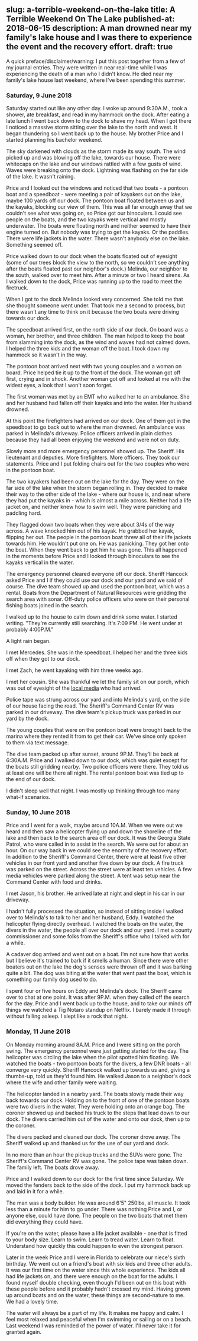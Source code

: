 slug: a-terrible-weekend-on-the-lake
title: A Terrible Weekend On The Lake
published-at: 2018-06-15
description: A man drowned near my family's lake house and I was there to experience the event and the recovery effort.
draft: true
---
A quick preface/disclaimer/warning: I put this post together from a few of my
journal entries. They were written in near real-time while I was experiencing
the death of a man who I didn't know. He died near my family's lake house last
weekend, where I've been spending this summer.

### Saturday, 9 June 2018
Saturday started out like any other day. I woke up around 9:30A.M., took a
shower, ate breakfast, and read in my hammock on the dock. After eating a late
lunch I went back down to the dock to shave my head. When I got there I noticed
a massive storm sitting over the lake to the north and west. It began thundering
so I went back up to the house. My brother Price and I started planning his
bachelor weekend.

The sky darkened with clouds as the storm made its way south. The wind picked up
and was blowing off the lake, towards our house. There were whitecaps on the lake
and our windows rattled with a few gusts of wind. Waves were breaking onto the dock.
Lightning was flashing on the far side of the lake. It wasn't raining.

Price and I looked out the windows and noticed that two boats - a pontoon boat
and a speedboat - were meeting a pair of kayakers out on the lake, maybe 100
yards off our dock. The pontoon boat floated between us and the kayaks, blocking
our view of them. This was all far enough away that we couldn't see what was
going on, so Price got our binoculars. I could see people on the boats, and the
two kayaks were vertical and mostly underwater. The boats were floating north
and neither seemed to have their engine turned on. But nobody was trying to get
the kayaks. Or the paddles. There were life jackets in the water. There wasn't
anybody else on the lake. Something seemed off.

Price walked down to our dock when the boats floated out of eyesight (some of
our trees block the view to the north, so we couldn't see anything after the
boats floated past our neighbor's dock.) Melinda, our neighbor to the south,
walked over to meet him. After a minute or two I heard sirens. As I walked down
to the dock, Price was running up to the road to meet the firetruck.

When I got to the dock Melinda looked very concerned. She told me that she
thought someone went under. That took me a second to process, but there wasn't
any time to think on it because the two boats were driving towards our dock.

The speedboat arrived first, on the north side of our dock. On board was a
woman, her brother, and three children. The man helped to keep the boat from
slamming into the dock, as the wind and waves had not calmed down. I helped the
three kids and the woman off the boat. I took down my hammock so it wasn't in
the way.

The pontoon boat arrived next with two young couples and a woman on board. Price
helped tie it up to the front of the dock. The woman got off first, crying and
in shock. Another woman got off and looked at me with the widest eyes, a look
that I won't soon forget.

The first woman was met by an EMT who walked her to an ambulance. She and her
husband had fallen off their kayaks and into the water. Her husband drowned.

At this point the firefighters had arrived on our dock. One of them got in the
speedboat to go back out to where the man drowned. An ambulance was parked in
Melinda's driveway. Police officers arrived in plain clothes because they had
all been enjoying the weekend and were not on duty.

Slowly more and more emergency personnel showed up. The Sheriff. His lieutenant
and deputies. More firefighters. More officers. They took our statements. Price
and I put folding chairs out for the two couples who were in the pontoon boat.

The two kayakers had been out on the lake for the day. They were on the far side of
the lake when the storm began rolling in. They decided to make their way to the
other side of the lake - where our house is, and near where they had put the
kayaks in - which is almost a mile across. Neither had a life jacket on, and
neither knew how to swim well. They were panicking and paddling hard.

They flagged down two boats when they were about 3/4s of the way across. A wave
knocked him out of his kayak. He grabbed her kayak, flipping her out. The people
in the pontoon boat threw all of their life jackets towards him. He wouldn't put
one on. He was panicking. They got her onto the boat. When they went back to get
him he was gone. This all happened in the moments before Price and I looked
through binoculars to see the kayaks vertical in the water.

The emergency personnel cleared everyone off our dock. Sheriff Hancock asked
Price and I if they could use our dock and our yard and we said of course. The
dive team showed up and used the pontoon boat, which was a rental. Boats from
the Department of Natural Resources were gridding the search area with sonar.
Off-duty police officers who were on their personal fishing boats joined in the
search.

I walked up to the house to calm down and drink some water. I started writing.
"They're currently still searching. It's 7:09 PM. He went under at probably
4:00P.M."

A light rain began.

I met Mercedes. She was in the speedboat. I helped her and the three kids off
when they got to our dock.

I met Zach, he went kayaking with him three weeks ago.

I met her cousin. She was thankful we let the family sit on our porch, which was
out of eyesight of the [local media][walb] who had arrived.

Police tape was strung across our yard and into Melinda's yard, on the side of
our house facing the road. The Sheriff's Command Center RV was parked in our
driveway. The dive team's pickup truck was parked in our yard by the dock.

The young couples that were on the pontoon boat were brought back to the marina
where they rented it from to get their car. We've since only spoken to them via
text message.

The dive team packed up after sunset, around 9P.M. They’ll be back at 6:30A.M.
Price and I walked down to our dock, which was quiet except for the boats still
gridding nearby. Two police officers were there. They told us at least one will
be there all night. The rental pontoon boat was tied up to the end of our dock.

I didn't sleep well that night. I was mostly up thinking through too many what-if
scenarios.

### Sunday, 10 June 2018

Price and I went for a walk, maybe around 10A.M. When we were out we heard and
then saw a helicopter flying up and down the shoreline of the lake and then back
to the search area off our dock. It was the Georgia State Patrol, who were
called in to assist in the search. We were out for about an hour. On our way
back in we could see the enormity of the recovery effort. In addition to the
Sheriff's Command Center, there were at least five other vehicles in our front
yard and another five down by our dock. A fire truck was parked on the street.
Across the street were at least ten vehicles. A few media vehicles were parked
along the street. A tent was setup near the Command Center with food and drinks.

I met Jason, his brother. He arrived late at night and slept in his car in
our driveway.

I hadn't fully processed the situation, so instead of sitting inside I walked
over to Melinda's to talk to her and her husband, Eddy. I watched the
helicopter flying directly overhead. I watched the boats on the water, the
divers in the water, the people all over our dock and our yard. I met a county
commissioner and some folks from the Sheriff's office who I talked with for a
while.

A cadaver dog arrived and went out on a boat. I’m not sure how that works but I
believe it's trained to bark if it smells a human. Since there were other
boaters out on the lake the dog's senses were thrown off and it was barking
quite a bit. The dog was biting at the water that went past the boat, which is
something our family dog used to do.

I spent four or five hours on Eddy and Melinda's dock. The Sheriff came over to
chat at one point. It was after 9P.M. when they called off the search for the
day. Price and I went back up to the house, and to take our minds off things we
watched a Tig Notaro standup on Netflix. I barely made it through without
falling asleep. I slept like a rock that night.

### Monday, 11 June 2018

On Monday morning around 8A.M. Price and I were sitting on the porch swing. The
emergency personnel were just getting started for the day. The helicopter was
circling the lake when the pilot spotted him floating. We watched the boats -
two pontoon boats for the divers, a few DNR boats - all converge very quickly.
Sheriff Hancock walked up towards us and, giving a thumbs-up, told us they'd
found him. He walked Jason to a neighbor's dock where the wife and other family
were waiting.

The helicopter landed in a nearby yard. The boats slowly made their way back
towards our dock. Holding on to the front of one of the pontoon boats were two
divers in the water. They were holding onto an orange bag. The coroner showed up
and backed his truck to the steps that lead down to our dock. The divers carried
him out of the water and onto our dock, then up to the coroner.

The divers packed and cleaned our dock. The coroner drove away. The Sheriff
walked up and thanked us for the use of our yard and dock.

In no more than an hour the pickup trucks and the SUVs were gone. The
Sheriff's Command Center RV was gone. The police tape was taken down. The family
left. The boats drove away.

Price and I walked down to our dock for the first time since Saturday. We moved
the fenders back to the side of the dock. I put my hammock back up and laid in
it for a while.

The man was a body builder. He was around 6'5" 250lbs, all muscle. It took less
than a minute for him to go under. There was nothing Price and I, or anyone
else, could have done. The people on the two boats that met them did everything
they could have.

If you're on the water, please have a life jacket available - one that is fitted
to your body size. Learn to swim. Learn to tread water. Learn to float.
Understand how quickly this could happen to even the strongest person.

Later in the week Price and I were in Florida to celebrate our niece's sixth
birthday. We went out on a friend's boat with six kids and three other adults.
It was our first time on the water since this whole experience. The kids all had
life jackets on, and there were enough on the boat for the adults. I found
myself double checking, even though I'd been out on this boat with these people
before and it probably hadn't crossed my mind. Having grown up around boats and
on the water, these things are second-nature to me. We had a lovely time.

The water will always be a part of my life. It makes me happy and calm. I feel
most relaxed and peaceful when I'm swimming or sailing or on a beach. Last
weekend I was reminded of the power of water. I'll never take it for granted
again.

[walb]: http://www.walb.com/story/38391166/missing-kayakers-body-found
